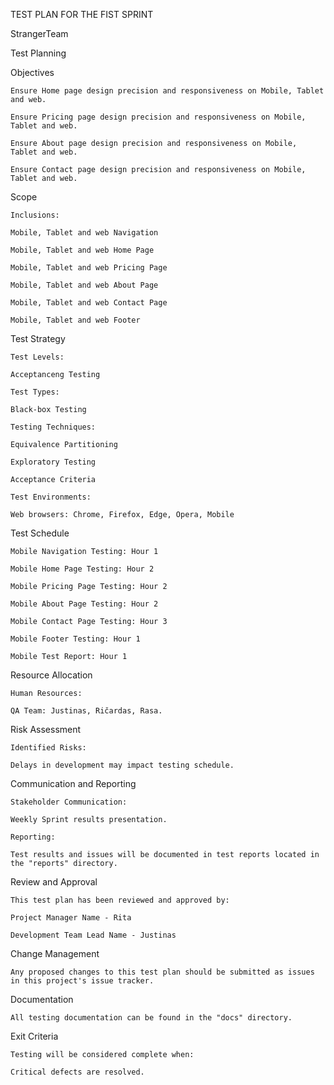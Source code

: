 TEST PLAN FOR THE FIST SPRINT 

 
StrangerTeam


Test Planning 

 

Objectives 

    Ensure Home page design precision and responsiveness on Mobile, Tablet and web.  

    Ensure Pricing page design precision and responsiveness on Mobile, Tablet and web.  

    Ensure About page design precision and responsiveness on Mobile, Tablet and web.  

    Ensure Contact page design precision and responsiveness on Mobile, Tablet and web.  


Scope 

    Inclusions: 

    Mobile, Tablet and web Navigation 

    Mobile, Tablet and web Home Page 

    Mobile, Tablet and web Pricing Page 

    Mobile, Tablet and web About Page 

    Mobile, Tablet and web Contact Page 

    Mobile, Tablet and web Footer 

Test Strategy 

    Test Levels: 

    Acceptanceng Testing 

    Test Types: 

    Black-box Testing 

    Testing Techniques: 

    Equivalence Partitioning 

    Exploratory Testing 

    Acceptance Criteria 

    Test Environments: 

    Web browsers: Chrome, Firefox, Edge, Opera, Mobile

Test Schedule 

    Mobile Navigation Testing: Hour 1 

    Mobile Home Page Testing: Hour 2 

    Mobile Pricing Page Testing: Hour 2

    Mobile About Page Testing: Hour 2

    Mobile Contact Page Testing: Hour 3

    Mobile Footer Testing: Hour 1

    Mobile Test Report: Hour 1

Resource Allocation 

    Human Resources: 

    QA Team: Justinas, Ričardas, Rasa. 

Risk Assessment 

    Identified Risks: 

    Delays in development may impact testing schedule. 

Communication and Reporting 

    Stakeholder Communication: 

    Weekly Sprint results presentation. 

    Reporting: 

    Test results and issues will be documented in test reports located in the "reports" directory. 

Review and Approval 

    This test plan has been reviewed and approved by: 

    Project Manager Name - Rita 

    Development Team Lead Name - Justinas

Change Management 

    Any proposed changes to this test plan should be submitted as issues in this project's issue tracker. 

Documentation 

    All testing documentation can be found in the "docs" directory. 

Exit Criteria 

    Testing will be considered complete when: 

    Critical defects are resolved. 